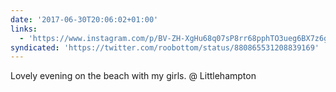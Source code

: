 ```yaml
---
date: '2017-06-30T20:06:02+01:00'
links:
  - 'https://www.instagram.com/p/BV-ZH-XgHu68q07sP8rr68pphTO3ueg6BX7z6g0/'
syndicated: 'https://twitter.com/roobottom/status/880865531208839169'
---
```

Lovely evening on the beach with my girls. @ Littlehampton 
